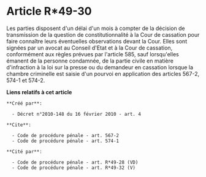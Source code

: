 # Article R*49-30

Les parties disposent d'un délai d'un mois à compter de la décision de transmission de la question de constitutionnalité à la
Cour de cassation pour faire connaître leurs éventuelles observations devant la Cour. Elles sont signées par un avocat au
Conseil d'Etat et à la Cour de cassation, conformément aux règles prévues par l'article 585, sauf lorsqu'elles émanent de la
personne condamnée, de la partie civile en matière d'infraction à la loi sur la presse ou du demandeur en cassation lorsque
la chambre criminelle est saisie d'un pourvoi en application des articles 567-2, 574-1 et 574-2.

**Liens relatifs à cet article**

	**Créé par**:

	  - Décret n°2010-148 du 16 février 2010 - art. 4

	**Cite**:

	  - Code de procédure pénale - art. 567-2
	  - Code de procédure pénale - art. 574-1

	**Cité par**:

	  - Code de procédure pénale - art. R*49-28 (VD)
	  - Code de procédure pénale - art. R*49-32 (V)
